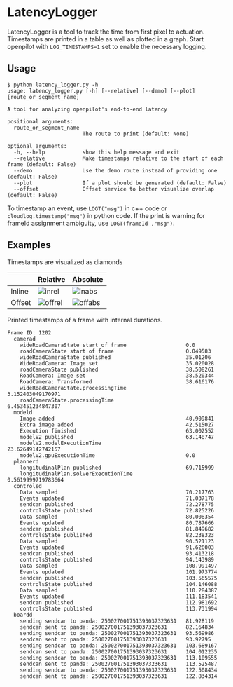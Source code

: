 # LatencyLogger

LatencyLogger is a tool to track the time from first pixel to actuation. Timestamps are printed in a table as well as plotted in a graph. Start openpilot with `LOG_TIMESTAMPS=1` set to enable the necessary logging.

## Usage

```
$ python latency_logger.py -h
usage: latency_logger.py [-h] [--relative] [--demo] [--plot] [route_or_segment_name]

A tool for analyzing openpilot's end-to-end latency

positional arguments:
  route_or_segment_name
                        The route to print (default: None)

optional arguments:
  -h, --help            show this help message and exit
  --relative            Make timestamps relative to the start of each frame (default: False)
  --demo                Use the demo route instead of providing one (default: False)
  --plot                If a plot should be generated (default: False)
  --offset              Offset service to better visualize overlap (default: False)
```
To timestamp an event, use `LOGT("msg")` in c++ code or `cloudlog.timestamp("msg")` in python code. If the print is warning for frameId assignment ambiguity, use `LOGT(frameId ,"msg")`.

## Examples

Timestamps are visualized as diamonds

|  | Relative  | Absolute |
| ------------- | ------------- | ------------- |
| Inline | ![inrel](https://user-images.githubusercontent.com/42323981/170559939-465df3b1-bf87-46d5-b5ee-5cc87dc49470.png) | ![inabs](https://user-images.githubusercontent.com/42323981/170559985-a82f87e7-82c4-4e48-a348-4221568dd589.png) |
| Offset | ![offrel](https://user-images.githubusercontent.com/42323981/170559854-93fba90f-acc4-4d08-b317-d3f8fc649ea8.png) | ![offabs](https://user-images.githubusercontent.com/42323981/170559782-06ed5599-d4e3-4701-ad78-5c1eec6cb61e.png) |

Printed timestamps of a frame with internal durations.
```
Frame ID: 1202
  camerad
    wideRoadCameraState start of frame                   0.0
    roadCameraState start of frame                       0.049583
    wideRoadCameraState published                        35.01206
    WideRoadCamera: Image set                            35.020028
    roadCameraState published                            38.508261
    RoadCamera: Image set                                38.520344
    RoadCamera: Transformed                              38.616176
    wideRoadCameraState.processingTime                   3.152403049170971
    roadCameraState.processingTime                       6.453451234847307
  modeld
    Image added                                          40.909841
    Extra image added                                    42.515027
    Execution finished                                   63.002552
    modelV2 published                                    63.148747
    modelV2.modelExecutionTime                           23.62649142742157
    modelV2.gpuExecutionTime                             0.0
  plannerd
    longitudinalPlan published                           69.715999
    longitudinalPlan.solverExecutionTime                 0.5619999719783664
  controlsd
    Data sampled                                         70.217763
    Events updated                                       71.037178
    sendcan published                                    72.278775
    controlsState published                              72.825226
    Data sampled                                         80.008354
    Events updated                                       80.787666
    sendcan published                                    81.849682
    controlsState published                              82.238323
    Data sampled                                         90.521123
    Events updated                                       91.626003
    sendcan published                                    93.413218
    controlsState published                              94.143989
    Data sampled                                         100.991497
    Events updated                                       101.973774
    sendcan published                                    103.565575
    controlsState published                              104.146088
    Data sampled                                         110.284387
    Events updated                                       111.183541
    sendcan published                                    112.981692
    controlsState published                              113.731994
  boardd
    sending sendcan to panda: 250027001751393037323631   81.928119
    sendcan sent to panda: 250027001751393037323631      82.164834
    sending sendcan to panda: 250027001751393037323631   93.569986
    sendcan sent to panda: 250027001751393037323631      93.92795
    sending sendcan to panda: 250027001751393037323631   103.689167
    sendcan sent to panda: 250027001751393037323631      104.012235
    sending sendcan to panda: 250027001751393037323631   113.109555
    sendcan sent to panda: 250027001751393037323631      113.525487
    sending sendcan to panda: 250027001751393037323631   122.508434
    sendcan sent to panda: 250027001751393037323631      122.834314
```
